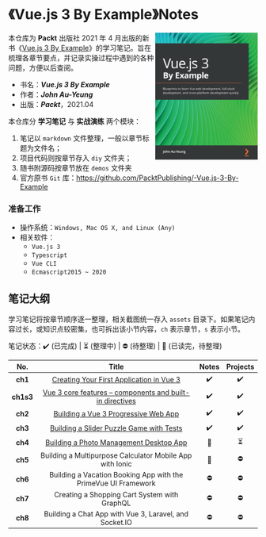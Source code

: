 # 《Vue.js 3 By Example》Notes

<a href="https://www.packtpub.com/product/vue-js-3-by-example/9781838826345"><img src="assets/cover.png" alt="Vue.js 3 By Example" height="256px" align="right"></a>

本仓库为 **Packt** 出版社 2021 年 4 月出版的新书《[Vue.js 3 By Example](https://www.packtpub.com/product/vue-js-3-by-example/9781838826345)》的学习笔记。旨在梳理各章节要点，并记录实操过程中遇到的各种问题，方便以后查阅。

- 书名：***Vue.js 3 By Example***
- 作者：***John Au-Yeung***
- 出版：***Packt***，2021.04





本仓库分 **学习笔记** 与 **实战演练** 两个模块：

1. 笔记以 `markdown` 文件整理，一般以章节标题为文件名；
2. 项目代码则按章节存入 `diy` 文件夹；
3. 随书附源码按章节放在 `demos` 文件夹
3. 官方原书 `Git` 库：https://github.com/PacktPublishing/-Vue.js-3-By-Example





### 准备工作

- 操作系统：`Windows, Mac OS X, and Linux (Any)`
- 相关软件：
  - `Vue.js 3`
  - `Typescript`
  - `Vue CLI`
  - `Ecmascript2015 ~ 2020`  



## 笔记大纲

学习笔记将按章节顺序逐一整理，相关截图统一存入 `assets` 目录下。如果笔记内容过长，或知识点较密集，也可拆出该小节内容，`ch` 表示章节，`s` 表示小节。

笔记状态：:heavy_check_mark: (已完成) | :hourglass_flowing_sand: (整理中) | :no_entry: (待整理) | :orange_book: (已读完，待整理)

|    No.    |                            Title                             |       Notes        |         Projects         |
| :-------: | :----------------------------------------------------------: | :----------------: | :----------------------: |
|  **ch1**  |    [Creating Your First Application in Vue 3](./Ch01.md)     | :heavy_check_mark: |    :heavy_check_mark:    |
| **ch1s3** | [Vue 3 core features – components and built-in directives](./Ch01.S3-Vue-3-core-features.md) | :heavy_check_mark: |    :heavy_check_mark:    |
|  **ch2**  |      [Building a Vue 3 Progressive Web App](./Ch02.md)       | :heavy_check_mark: |    :heavy_check_mark:    |
|  **ch3**  |    [Building a Slider Puzzle Game with Tests](./Ch03.md)     | :heavy_check_mark: |    :heavy_check_mark:    |
|  **ch4**  |     [Building a Photo Management Desktop App](./Ch04.md)     |   :orange_book:    | :hourglass_flowing_sand: |
|  **ch5**  |   Building a Multipurpose Calculator Mobile App with Ionic   |   :orange_book:    |        :no_entry:        |
|  **ch6**  | Building a Vacation Booking App with the PrimeVue UI Framework |     :no_entry:     |        :no_entry:        |
|  **ch7**  |         Creating a Shopping Cart System with GraphQL         |     :no_entry:     |        :no_entry:        |
|  **ch8**  |    Building a Chat App with Vue 3, Laravel, and Socket.IO    |     :no_entry:     |        :no_entry:        |

